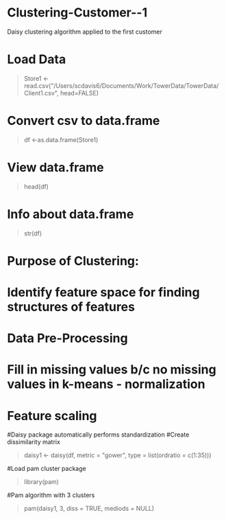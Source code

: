 Clustering-Customer--1
======================

Daisy clustering algorithm applied to the first customer

# Load Data
> Store1 <- read.csv("/Users/scdavis6/Documents/Work/TowerData/TowerData/Client1.csv", head=FALSE)

# Convert csv to data.frame
> df <-as.data.frame(Store1)

# View data.frame
> head(df)

# Info about data.frame
> str(df)

# Purpose of Clustering: 
# Identify feature space for finding structures of features
# Data Pre-Processing
# Fill in missing values b/c no missing values in k-means - normalization
# Feature scaling

#Daisy package automatically performs standardization
#Create dissimilarity matrix
> daisy1 <- daisy(df, metric = "gower", type = list(ordratio = c(1:35))) 

#Load pam cluster package
> library(pam)

#Pam algorithm with 3 clusters 
> pam(daisy1, 3, diss = TRUE, mediods = NULL)
